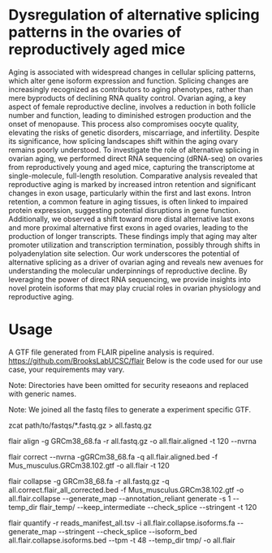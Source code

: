 # Dysregulation of alternative splicing patterns in the ovaries of reproductively aged mice 

Aging is associated with widespread changes in cellular splicing patterns, which alter gene isoform expression and function. Splicing changes are increasingly recognized as contributors to aging phenotypes, rather than mere byproducts of declining RNA quality control. Ovarian aging, a key aspect of female reproductive decline, involves a reduction in both follicle number and function, leading to diminished estrogen production and the onset of menopause. This process also compromises oocyte quality, elevating the risks of genetic disorders, miscarriage, and infertility. Despite its significance, how splicing landscapes shift within the aging ovary remains poorly understood. To investigate the role of alternative splicing in ovarian aging, we performed direct RNA sequencing (dRNA-seq) on ovaries from reproductively young and aged mice, capturing the transcriptome at single-molecule, full-length resolution. Comparative analysis revealed that reproductive aging is marked by increased intron retention and significant changes in exon usage, particularly within the first and last exons. Intron retention, a common feature in aging tissues, is often linked to impaired protein expression, suggesting potential disruptions in gene function. Additionally, we observed a shift toward more distal alternative last exons and more proximal alternative first exons in aged ovaries, leading to the production of longer transcripts. These findings imply that aging may alter promoter utilization and transcription termination, possibly through shifts in polyadenylation site selection. Our work underscores the potential of alternative splicing as a driver of ovarian aging and reveals new avenues for understanding the molecular underpinnings of reproductive decline. By leveraging the power of direct RNA sequencing, we provide insights into novel protein isoforms that may play crucial roles in ovarian physiology and reproductive aging.

# Usage

A GTF file generated from FLAIR pipeline analysis is required. https://github.com/BrooksLabUCSC/flair
Below is the code used for our use case, your requirements may vary.

Note: Directories have been omitted for security reseaons and replaced with generic names.

Note: We joined all the fastq files to generate a experiment specific GTF. 

zcat path/to/fastqs/*.fastq.gz  > all.fastq.gz

flair align -g GRCm38_68.fa -r all.fastq.gz  -o all.flair.aligned -t 120 --nvrna

flair correct --nvrna -gGRCm38_68.fa -q all.flair.aligned.bed -f Mus_musculus.GRCm38.102.gtf -o all.flair -t 120

flair collapse -g GRCm38_68.fa -r all.fastq.gz -q all.correct.flair_all_corrected.bed -f Mus_musculus.GRCm38.102.gtf -o all.flair.collapse --generate_map --annotation_reliant generate -s 1 --temp_dir flair_temp/ --keep_intermediate --check_splice --stringent -t 120

flair quantify -r reads_manifest_all.tsv -i all.flair.collapse.isoforms.fa --generate_map --stringent --check_splice --isoform_bed all.flair.collapse.isoforms.bed --tpm -t 48 --temp_dir tmp/ -o all.flair
